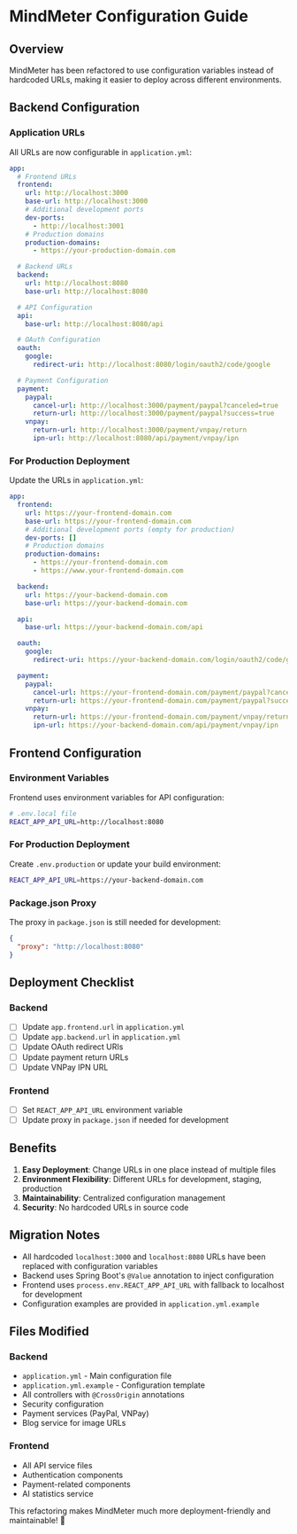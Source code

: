 # MindMeter Configuration Guide

## Overview

MindMeter has been refactored to use configuration variables instead of hardcoded URLs, making it easier to deploy across different environments.

## Backend Configuration

### Application URLs

All URLs are now configurable in `application.yml`:

```yaml
app:
  # Frontend URLs
  frontend:
    url: http://localhost:3000
    base-url: http://localhost:3000
    # Additional development ports
    dev-ports:
      - http://localhost:3001
    # Production domains
    production-domains:
      - https://your-production-domain.com

  # Backend URLs
  backend:
    url: http://localhost:8080
    base-url: http://localhost:8080

  # API Configuration
  api:
    base-url: http://localhost:8080/api

  # OAuth Configuration
  oauth:
    google:
      redirect-uri: http://localhost:8080/login/oauth2/code/google

  # Payment Configuration
  payment:
    paypal:
      cancel-url: http://localhost:3000/payment/paypal?canceled=true
      return-url: http://localhost:3000/payment/paypal?success=true
    vnpay:
      return-url: http://localhost:3000/payment/vnpay/return
      ipn-url: http://localhost:8080/api/payment/vnpay/ipn
```

### For Production Deployment

Update the URLs in `application.yml`:

```yaml
app:
  frontend:
    url: https://your-frontend-domain.com
    base-url: https://your-frontend-domain.com
    # Additional development ports (empty for production)
    dev-ports: []
    # Production domains
    production-domains:
      - https://your-frontend-domain.com
      - https://www.your-frontend-domain.com

  backend:
    url: https://your-backend-domain.com
    base-url: https://your-backend-domain.com

  api:
    base-url: https://your-backend-domain.com/api

  oauth:
    google:
      redirect-uri: https://your-backend-domain.com/login/oauth2/code/google

  payment:
    paypal:
      cancel-url: https://your-frontend-domain.com/payment/paypal?canceled=true
      return-url: https://your-frontend-domain.com/payment/paypal?success=true
    vnpay:
      return-url: https://your-frontend-domain.com/payment/vnpay/return
      ipn-url: https://your-backend-domain.com/api/payment/vnpay/ipn
```

## Frontend Configuration

### Environment Variables

Frontend uses environment variables for API configuration:

```bash
# .env.local file
REACT_APP_API_URL=http://localhost:8080
```

### For Production Deployment

Create `.env.production` or update your build environment:

```bash
REACT_APP_API_URL=https://your-backend-domain.com
```

### Package.json Proxy

The proxy in `package.json` is still needed for development:

```json
{
  "proxy": "http://localhost:8080"
}
```

## Deployment Checklist

### Backend

- [ ] Update `app.frontend.url` in `application.yml`
- [ ] Update `app.backend.url` in `application.yml`
- [ ] Update OAuth redirect URIs
- [ ] Update payment return URLs
- [ ] Update VNPay IPN URL

### Frontend

- [ ] Set `REACT_APP_API_URL` environment variable
- [ ] Update proxy in `package.json` if needed for development

## Benefits

1. **Easy Deployment**: Change URLs in one place instead of multiple files
2. **Environment Flexibility**: Different URLs for development, staging, production
3. **Maintainability**: Centralized configuration management
4. **Security**: No hardcoded URLs in source code

## Migration Notes

- All hardcoded `localhost:3000` and `localhost:8080` URLs have been replaced with configuration variables
- Backend uses Spring Boot's `@Value` annotation to inject configuration
- Frontend uses `process.env.REACT_APP_API_URL` with fallback to localhost for development
- Configuration examples are provided in `application.yml.example`

## Files Modified

### Backend

- `application.yml` - Main configuration file
- `application.yml.example` - Configuration template
- All controllers with `@CrossOrigin` annotations
- Security configuration
- Payment services (PayPal, VNPay)
- Blog service for image URLs

### Frontend

- All API service files
- Authentication components
- Payment-related components
- AI statistics service

This refactoring makes MindMeter much more deployment-friendly and maintainable! 🚀
